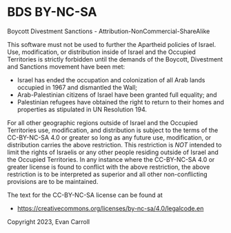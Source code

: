 BDS BY-NC-SA
====

Boycott Divestment Sanctions - Attribution-NonCommercial-ShareAlike

This software must not be used to further the Apartheid policies of Israel.
Use, modification, or distribution inside of Israel and the Occupied
Territories is strictly forbidden until the demands of the Boycott, Divestment
and Sanctions movement have been met:

* Israel has ended the occupation and colonization of all Arab lands occupied
  in 1967 and dismantled the Wall;
* Arab-Palestinian citizens of Israel have been granted full equality; and
* Palestinian refugees have obtained the right to return to their homes and
  properties as stipulated in UN Resolution 194.

For all other geographic regions outside of Israel and the Occupied Territories
use, modification, and distribution is subject to the terms of the CC-BY-NC-SA
4.0 or greater so long as any future use, modification, or distribution carries
the above restriction. This restriction is *NOT* intended to limit the rights
of Israelis or any other people residing outside of Israel and the Occupied
Territories. In any instance where the CC-BY-NC-SA 4.0 or greater license is
found to conflict with the above restriction, the above restriction is to be
interpreted as superior and all other non-conflicting provisions are to be
maintained.

The text for the CC-BY-NC-SA license can be found at 

* https://creativecommons.org/licenses/by-nc-sa/4.0/legalcode.en

Copyright 2023, Evan Carroll
